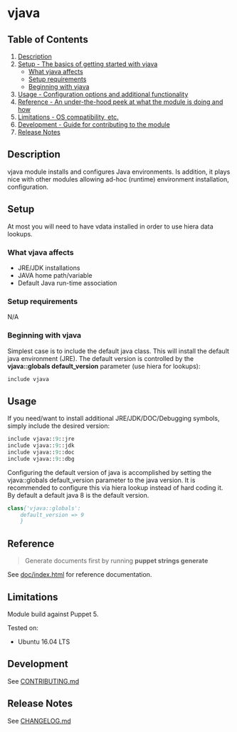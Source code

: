 # vjava

## Table of Contents

1. [Description](#description)
1. [Setup - The basics of getting started with vjava](#setup)
    * [What vjava affects](#what-vjava-affects)
    * [Setup requirements](#setup-requirements)
    * [Beginning with vjava](#beginning-with-vjava)
1. [Usage - Configuration options and additional functionality](#usage)
1. [Reference - An under-the-hood peek at what the module is doing and how](#reference)
1. [Limitations - OS compatibility, etc.](#limitations)
1. [Development - Guide for contributing to the module](#development)
1. [Release Notes](#release-notes)

## Description

vjava module installs and configures Java environments. Is addition, it plays nice with other modules allowing
ad-hoc (runtime) environment installation, configuration.

## Setup

At most you will need to have vdata installed in order to use hiera data lookups.

### What vjava affects

* JRE/JDK installations
* JAVA home path/variable
* Default Java run-time association

### Setup requirements

N/A

### Beginning with vjava

Simplest case is to include the default java class. This will install the default java environment (JRE). The default
version is controlled by the **vjava::globals default_version** parameter (use hiera for lookups):
```.pp
include vjava
```

## Usage

If you need/want to install additional JRE/JDK/DOC/Debugging symbols, simply include the desired version:
```.pp
include vjava::9::jre
include vjava::9::jdk
include vjava::9::doc
include vjava::9::dbg
```

Configuring the default version of java is accomplished by setting the vjava::globals default_version parameter to
the java version. It is recommended to configure this via hiera lookup instead of hard coding it. By default a default
java 8 is the default version.

```.pp
class{'vjava::globals':
    default_version => 9
    }
```

## Reference

> Generate documents first by running **puppet strings generate**

See [doc/index.html](doc/index.html) for reference documentation.

## Limitations

Module build against Puppet 5.

Tested on:

- Ubuntu 16.04 LTS

## Development

See [CONTRIBUTING.md](CONTRIBUTING.md)

## Release Notes

See [CHANGELOG.md](CHANGELOG.md)
